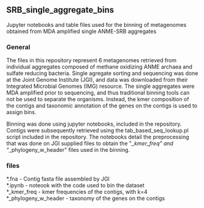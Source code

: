 ## SRB_single_aggregate_bins
Jupyter notebooks and table files used for the binning of metagenomes obtained from MDA amplified single ANME-SRB aggregates

### General
The files in this repository represent 6 metagenomes retrieved from individual aggregates composed of methane oxidizing ANME archaea and sulfate reducing bacteria. 
Single agregate sorting and sequencing was done at the Joint Genome Institute (JGI), and data was downloaded from their Integrated Microbial Genomes (IMG) resource.
The single aggregates were MDA amplified prior to sequencing, and thus traditional binning tools can not be used to separate the organisms. 
Instead, the kmer composition of the contigs and taxonomic annotation of the genes on the contigs is used to assign bins. 

Binning was done using jupyter notebooks, included in the repository. Contigs were subsequently retrieved using the tab_based_seq_lookup.pl script included in the repository.
The notebooks detail the preprocessing that was done on JGI supplied files to obtain the "*_kmer_freq" and "*_phylogeny_w_header" files used in the binning.

### files
*.fna - Contig fasta file assembled by JGI  
*.ipynb - noteook with the code used to bin the dataset  
*_kmer_freq - kmer frequencies of the contigs, with k=4  
*_phylogeny_w_header - taxonomy of the genes on the contigs  
